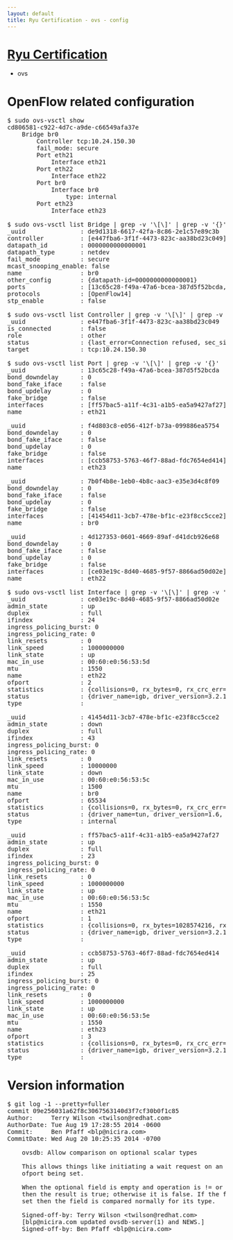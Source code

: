 ```yaml
---
layout: default
title: Ryu Certification - ovs - config
---
```

# [Ryu Certification](http://osrg.github.io/ryu/certification.html)
* ovs 

# OpenFlow related configuration
<pre>
$ sudo ovs-vsctl show
cd806581-c922-4d7c-a9de-c66549afa37e
    Bridge br0
        Controller tcp:10.24.150.30
        fail_mode: secure
        Port eth21
            Interface eth21
        Port eth22
            Interface eth22
        Port br0
            Interface br0
                type: internal
        Port eth23
            Interface eth23

$ sudo ovs-vsctl list Bridge | grep -v '\[\]' | grep -v '{}'
_uuid               : de9d1318-6617-42fa-8c86-2e1c57e89c3b
controller          : [e447fba6-3f1f-4473-823c-aa38bd23c049]
datapath_id         : 0000000000000001
datapath_type       : netdev
fail_mode           : secure
mcast_snooping_enable: false
name                : br0
other_config        : {datapath-id=0000000000000001}
ports               : [13c65c28-f49a-47a6-bcea-387d5f52bcda, 4d127353-0601-4669-89af-d41dcb926e68, 7b0f4b8e-1eb0-4b8c-aac3-e35e3d4c8f09, f4d803c8-e056-412f-b73a-099886ea5754]
protocols           : [OpenFlow14]
stp_enable          : false

$ sudo ovs-vsctl list Controller | grep -v '\[\]' | grep -v '{}'
_uuid               : e447fba6-3f1f-4473-823c-aa38bd23c049
is_connected        : false
role                : other
status              : {last_error=Connection refused, sec_since_connect=687, sec_since_disconnect=1, state=BACKOFF}
target              : tcp:10.24.150.30

$ sudo ovs-vsctl list Port | grep -v '\[\]' | grep -v '{}'
_uuid               : 13c65c28-f49a-47a6-bcea-387d5f52bcda
bond_downdelay      : 0
bond_fake_iface     : false
bond_updelay        : 0
fake_bridge         : false
interfaces          : [ff57bac5-a11f-4c31-a1b5-ea5a9427af27]
name                : eth21

_uuid               : f4d803c8-e056-412f-b73a-099886ea5754
bond_downdelay      : 0
bond_fake_iface     : false
bond_updelay        : 0
fake_bridge         : false
interfaces          : [ccb58753-5763-46f7-88ad-fdc7654ed414]
name                : eth23

_uuid               : 7b0f4b8e-1eb0-4b8c-aac3-e35e3d4c8f09
bond_downdelay      : 0
bond_fake_iface     : false
bond_updelay        : 0
fake_bridge         : false
interfaces          : [41454d11-3cb7-478e-bf1c-e23f8cc5cce2]
name                : br0

_uuid               : 4d127353-0601-4669-89af-d41dcb926e68
bond_downdelay      : 0
bond_fake_iface     : false
bond_updelay        : 0
fake_bridge         : false
interfaces          : [ce03e19c-8d40-4685-9f57-8866ad50d02e]
name                : eth22

$ sudo ovs-vsctl list Interface | grep -v '\[\]' | grep -v '{}'
_uuid               : ce03e19c-8d40-4685-9f57-8866ad50d02e
admin_state         : up
duplex              : full
ifindex             : 24
ingress_policing_burst: 0
ingress_policing_rate: 0
link_resets         : 0
link_speed          : 1000000000
link_state          : up
mac_in_use          : 00:60:e0:56:53:5d
mtu                 : 1550
name                : eth22
ofport              : 2
statistics          : {collisions=0, rx_bytes=0, rx_crc_err=0, rx_dropped=0, rx_errors=0, rx_frame_err=0, rx_over_err=0, rx_packets=0, tx_bytes=411864712, tx_dropped=0, tx_errors=0, tx_packets=277015}
status              : {driver_name=igb, driver_version=3.2.10-k, firmware_version=2.10-9}
type                : 

_uuid               : 41454d11-3cb7-478e-bf1c-e23f8cc5cce2
admin_state         : down
duplex              : full
ifindex             : 43
ingress_policing_burst: 0
ingress_policing_rate: 0
link_resets         : 0
link_speed          : 10000000
link_state          : down
mac_in_use          : 00:60:e0:56:53:5c
mtu                 : 1500
name                : br0
ofport              : 65534
statistics          : {collisions=0, rx_bytes=0, rx_crc_err=0, rx_dropped=0, rx_errors=0, rx_frame_err=0, rx_over_err=0, rx_packets=0, tx_bytes=0, tx_dropped=0, tx_errors=0, tx_packets=0}
status              : {driver_name=tun, driver_version=1.6, firmware_version=N/A}
type                : internal

_uuid               : ff57bac5-a11f-4c31-a1b5-ea5a9427af27
admin_state         : up
duplex              : full
ifindex             : 23
ingress_policing_burst: 0
ingress_policing_rate: 0
link_resets         : 0
link_speed          : 1000000000
link_state          : up
mac_in_use          : 00:60:e0:56:53:5c
mtu                 : 1550
name                : eth21
ofport              : 1
statistics          : {collisions=0, rx_bytes=1028574216, rx_crc_err=0, rx_dropped=0, rx_errors=0, rx_frame_err=0, rx_over_err=0, rx_packets=690935, tx_bytes=0, tx_dropped=0, tx_errors=0, tx_packets=0}
status              : {driver_name=igb, driver_version=3.2.10-k, firmware_version=2.10-9}
type                : 

_uuid               : ccb58753-5763-46f7-88ad-fdc7654ed414
admin_state         : up
duplex              : full
ifindex             : 25
ingress_policing_burst: 0
ingress_policing_rate: 0
link_resets         : 0
link_speed          : 1000000000
link_state          : up
mac_in_use          : 00:60:e0:56:53:5e
mtu                 : 1550
name                : eth23
ofport              : 3
statistics          : {collisions=0, rx_bytes=0, rx_crc_err=0, rx_dropped=0, rx_errors=0, rx_frame_err=0, rx_over_err=0, rx_packets=0, tx_bytes=822313500, tx_dropped=0, tx_errors=0, tx_packets=548209}
status              : {driver_name=igb, driver_version=3.2.10-k, firmware_version=2.10-9}
type                : 
</pre>

# Version information
<pre>
$ git log -1 --pretty=fuller
commit 09e256031a62f8c3067563140d3f7cf30b0f1c85
Author:     Terry Wilson &lt;twilson@redhat.com&gt;
AuthorDate: Tue Aug 19 17:28:55 2014 -0600
Commit:     Ben Pfaff &lt;blp@nicira.com&gt;
CommitDate: Wed Aug 20 10:25:35 2014 -0700

    ovsdb: Allow comparison on optional scalar types
    
    This allows things like initiating a wait request on an interface
    ofport being set.
    
    When the optional field is empty and operation is != or excludes
    then the result is true; otherwise it is false. If the field is
    set then the field is compared normally for its type.
    
    Signed-off-by: Terry Wilson &lt;twilson@redhat.com&gt;
    [blp@nicira.com updated ovsdb-server&#40;1&#41; and NEWS.]
    Signed-off-by: Ben Pfaff &lt;blp@nicira.com&gt;
</pre>
